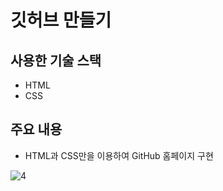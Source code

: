 # 깃허브 만들기

## 사용한 기술 스택
- HTML
- CSS

## 주요 내용
- HTML과 CSS만을 이용하여 GitHub 홈페이지 구현

![4](https://user-images.githubusercontent.com/66678112/113996274-fb603c00-9891-11eb-930c-f49fe7b51ad0.png)
